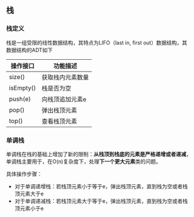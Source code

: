 ## 栈

### 栈定义

栈是一组受限的线性数据结构，其特点为LIFO（last in, first out）数据结构，其数据结构的ADT如下

| 操作接口  | 功能描述  |
|---|---|
| size()  | 获取栈内元素数量  |
| isEmpty()  | 栈是否为空  |
| push(e)  | 向栈顶追加元素e  |
| pop()  | 弹出栈顶元素  |
| top()  | 查看栈顶元素  |

### 单调栈

单调栈在栈的基础上增加了新的限制：**从栈顶到栈底的元素是严格递增或者递减**，单调栈主要用于，在O(n)复杂度下，处理**下一个更大元素**类的问题。


具体操作步骤：
- 对于单调递增栈：若栈顶元素小于等于e，弹出栈顶元素，直到栈为空或者栈顶元素大于e
- 对于单调递减栈：若栈顶元素大于等于e，弹出栈顶元素，直到栈为空或者栈顶元素小于e
